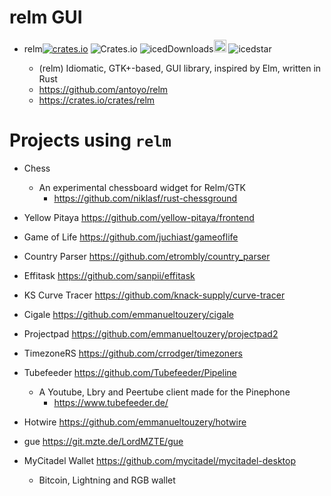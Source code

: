 # relm GUI

 - relm[![crates.io](https://img.shields.io/crates/v/relm.svg)](https://crates.io/crates/relm)
![Crates.io](https://img.shields.io/crates/l/relm)
![icedDownloads](https://img.shields.io/crates/d/relm.svg)<a href="https://github.com/antoyo/relm"><img alt="githubicon" width="20px" src="https://user-images.githubusercontent.com/67513038/218287708-001511d7-1cce-42d3-92d2-4a61193b38f0.png" /></a>
![icedstar](https://img.shields.io/github/stars/antoyo/relm.svg)

    - (relm) Idiomatic, GTK+-based, GUI library, inspired by Elm, written in Rust
    - https://github.com/antoyo/relm
    - https://crates.io/crates/relm

# Projects using ```relm```

- Chess
  - An experimental chessboard widget for Relm/GTK
    - https://github.com/niklasf/rust-chessground

- Yellow Pitaya https://github.com/yellow-pitaya/frontend

- Game of Life https://github.com/juchiast/gameoflife

- Country Parser https://github.com/etrombly/country_parser

- Effitask https://github.com/sanpii/effitask

- KS Curve Tracer https://github.com/knack-supply/curve-tracer

- Cigale https://github.com/emmanueltouzery/cigale

- Projectpad https://github.com/emmanueltouzery/projectpad2

- TimezoneRS https://github.com/crrodger/timezoners

- Tubefeeder https://github.com/Tubefeeder/Pipeline
  - A Youtube, Lbry and Peertube client made for the Pinephone
    - https://www.tubefeeder.de/

- Hotwire https://github.com/emmanueltouzery/hotwire

- gue https://git.mzte.de/LordMZTE/gue

- MyCitadel Wallet https://github.com/mycitadel/mycitadel-desktop
  - Bitcoin, Lightning and RGB wallet

